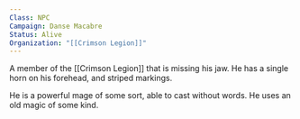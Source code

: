 ```yaml
---
Class: NPC
Campaign: Danse Macabre
Status: Alive
Organization: "[[Crimson Legion]]"
---
```

A member of the [[Crimson Legion]] that is missing his jaw. He has a single horn on his forehead, and striped markings.

He is a powerful mage of some sort, able to cast without words. He uses an old magic of some kind.